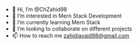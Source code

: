 - 👋 Hi, I’m @ChZahid98
- 👀 I’m interested in Mern Stack Development
- 🌱 I’m currently learning Mern Stack
- 💞️ I’m looking to collaborate on different projects
- 📫 How to reach me zahidjavaid98@gmail.com

<!---
ChZahid98/ChZahid98 is a ✨ special ✨ repository because its `README.md` (this file) appears on your GitHub profile.
You can click the Preview link to take a look at your changes.
--->
